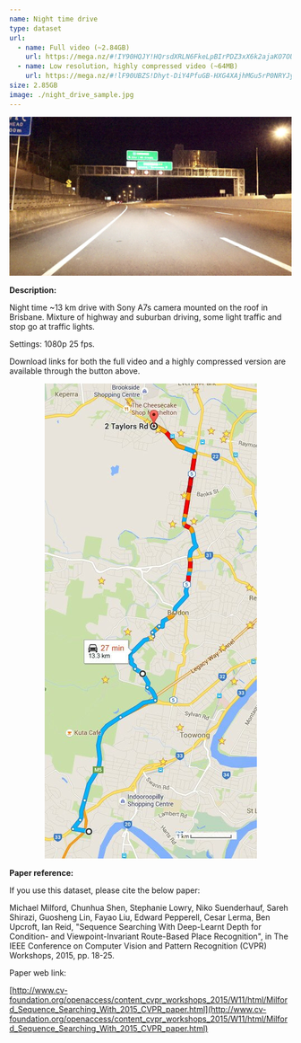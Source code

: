 ```yaml
---
name: Night time drive
type: dataset
url:
  - name: Full video (~2.84GB)
    url: https://mega.nz/#!IY90HQJY!HQrsdXRLN6FkeLpBIrPDZ3xX6k2ajaKO7OUbzpG7AzM
  - name: Low resolution, highly compressed video (~64MB)
    url: https://mega.nz/#!lF90UBZS!Dhyt-DiY4PfuGB-HXG4XAjhMGu5rP0NRYJyrprIoBrA
size: 2.85GB
image: ./night_drive_sample.jpg
---
```


![Night time drive sample](./night_drive_sample.jpg)

**Description:**

Night time ~13 km drive with Sony A7s camera mounted on the roof in Brisbane. Mixture of highway and suburban driving, some light traffic and stop go at traffic lights.

Settings: 1080p 25 fps.

Download links for both the full video and a highly compressed version are available through the button above.

<p align="center"><img src="./night_drive_map.jpg" alt="Night time drive map"/></p>

**Paper reference:**

If you use this dataset, please cite the below paper:

Michael Milford, Chunhua Shen, Stephanie Lowry, Niko Suenderhauf, Sareh Shirazi, Guosheng Lin, Fayao Liu, Edward Pepperell, Cesar Lerma, Ben Upcroft, Ian Reid, "Sequence Searching With Deep-Learnt Depth for Condition- and Viewpoint-Invariant Route-Based Place Recognition", in The IEEE Conference on Computer Vision and Pattern Recognition (CVPR) Workshops, 2015, pp. 18-25.

Paper web link:

[http://www.cv-foundation.org/openaccess/content_cvpr_workshops_2015/W11/html/Milford_Sequence_Searching_With_2015_CVPR_paper.html](http://www.cv-foundation.org/openaccess/content_cvpr_workshops_2015/W11/html/Milford_Sequence_Searching_With_2015_CVPR_paper.html)
